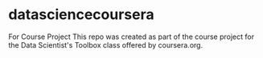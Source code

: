# datasciencecoursera
For Course Project
This repo was created as part of the course project for the Data Scientist's Toolbox class offered by coursera.org.
